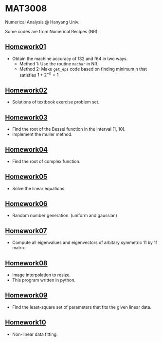 # MAT3008
Numerical Analysis @ Hanyang Univ.

Some codes are from Numerical Recipes (NR).

## [Homework01](https://github.com/frechele/MAT3008/tree/main/hw01)
- Obtain the machine accuracy of f32 and f64 in two ways.
  - Method 1: Use the routine `machar` in NR.
  - Method 2: Make `get_eps` code based on finding minimum n that satisfies $1+2^{-n} = 1$

## [Homework02](https://github.com/frechele/MAT3008/tree/main/hw02)
- Solutions of textbook exercise problem set.

## [Homework03](https://github.com/frechele/MAT3008/tree/main/hw03)
- Find the root of the Bessel function in the interval [1, 10].
- Implement the muller method.

## [Homework04](https://github.com/frechele/MAT3008/tree/main/hw04)
- Find the root of complex function.

## [Homework05](https://github.com/frechele/MAT3008/tree/main/hw05)
- Solve the linear equations.

## [Homework06](https://github.com/frechele/MAT3008/tree/main/hw06)
- Random number generation. (uniform and gaussian)

## [Homework07](https://github.com/frechele/MAT3008/tree/main/hw07)
- Compute all eigenvalues and eigenvectors of arbitary symmetric 11 by 11 matrix.

## [Homework08](https://github.com/frechele/MAT3008/tree/main/hw08)
- Image interpolation to resize.
- This program written in python.

## [Homework09](https://github.com/frechele/MAT3008/tree/main/hw09)
- Find the least-square set of parameters that fits the given linear data.

## [Homework10](https://github.com/frechele/MAT3008/tree/main/hw10)
- Non-linear data fitting.
